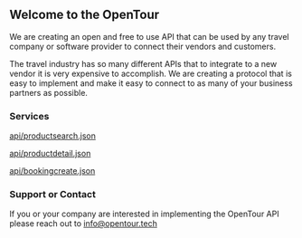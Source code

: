 ## Welcome to the OpenTour

We are creating an open and free to use API that can be used by any travel company or software provider to connect their vendors and customers.

The travel industry has so many different APIs that to integrate to a new vendor it is very expensive to accomplish. We are creating a protocol that is easy to implement and make it easy to connect to as many of your business partners as possible.

### Services

[api/productsearch.json](productsearch.md)

[api/productdetail.json](productdetail.md)

[api/bookingcreate.json](bookingcreate.md)

### Support or Contact

If you or your company are interested in implementing the OpenTour API please reach out to info@opentour.tech
